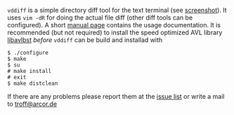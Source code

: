 `vddiff` is a simple directory diff tool for the text terminal (see
[screenshot](http://n-t-roff.github.io/vddiff)).
It uses `vim -dR` for doing the actual file diff
(other diff tools can be configured).
A short
[manual page](http://n-t-roff.github.io/vddiff/vddiff.1.html)
contains the usage documentation.
It is recommended (but not required) to install
the speed optimized AVL library
[libavlbst](https://github.com/n-t-roff/libavlbst)
*before* `vddiff` can be build and installad with
```
$ ./configure
$ make
$ su
# make install
# exit
$ make distclean
```
If there are any problems please report them at the
[issue list](https://github.com/n-t-roff/vddiff/issues)
or write a mail to troff@arcor.de
